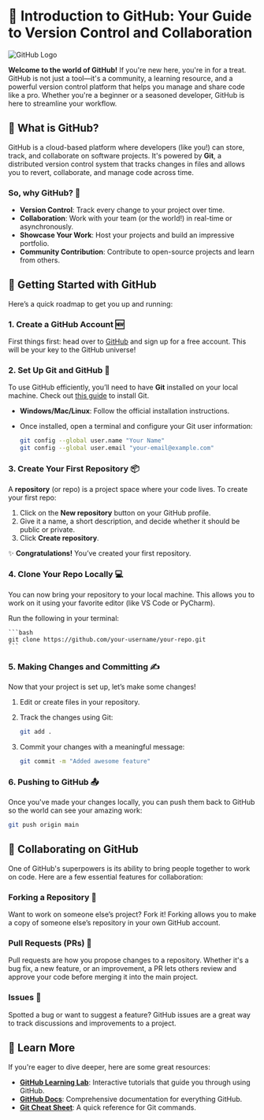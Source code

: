 # 🐙 Introduction to GitHub: Your Guide to Version Control and Collaboration

![GitHub Logo](https://github.githubassets.com/images/modules/logos_page/GitHub-Mark.png)

**Welcome to the world of GitHub!** If you're new here, you're in for a treat. GitHub is not just a tool—it's a community, a learning resource, and a powerful version control platform that helps you manage and share code like a pro. Whether you're a beginner or a seasoned developer, GitHub is here to streamline your workflow.

## 🎯 What is GitHub?

GitHub is a cloud-based platform where developers (like you!) can store, track, and collaborate on software projects. It's powered by **Git**, a distributed version control system that tracks changes in files and allows you to revert, collaborate, and manage code across time.

### So, why GitHub? 🤔

- **Version Control**: Track every change to your project over time.
- **Collaboration**: Work with your team (or the world!) in real-time or asynchronously.
- **Showcase Your Work**: Host your projects and build an impressive portfolio.
- **Community Contribution**: Contribute to open-source projects and learn from others.

## 🚀 Getting Started with GitHub

Here’s a quick roadmap to get you up and running:

### 1. **Create a GitHub Account** 🆕
First things first: head over to [GitHub](https://github.com) and sign up for a free account. This will be your key to the GitHub universe!

### 2. **Set Up Git and GitHub** 🔧
To use GitHub efficiently, you’ll need to have **Git** installed on your local machine. Check out [this guide](https://git-scm.com/book/en/v2/Getting-Started-Installing-Git) to install Git.

- **Windows/Mac/Linux**: Follow the official installation instructions.
- Once installed, open a terminal and configure your Git user information:

    ```bash
    git config --global user.name "Your Name"
    git config --global user.email "your-email@example.com"
    ```

### 3. **Create Your First Repository** 📦
A **repository** (or repo) is a project space where your code lives. To create your first repo:

1. Click on the **New repository** button on your GitHub profile.
2. Give it a name, a short description, and decide whether it should be public or private.
3. Click **Create repository**.

✨ **Congratulations!** You’ve created your first repository.

### 4. **Clone Your Repo Locally** 💻
You can now bring your repository to your local machine. This allows you to work on it using your favorite editor (like VS Code or PyCharm).

Run the following in your terminal:

    ```bash
    git clone https://github.com/your-username/your-repo.git
    ```
### 5. **Making Changes and Committing** ✍️
Now that your project is set up, let’s make some changes!

1. Edit or create files in your repository.
2. Track the changes using Git:

    ```bash
    git add .
    ```

3. Commit your changes with a meaningful message:

    ```bash
    git commit -m "Added awesome feature"
    ```

### 6. **Pushing to GitHub** 📤
Once you've made your changes locally, you can push them back to GitHub so the world can see your amazing work:

```bash
git push origin main
```

## 🤝 Collaborating on GitHub

One of GitHub's superpowers is its ability to bring people together to work on code. Here are a few essential features for collaboration:

### Forking a Repository 🍴
Want to work on someone else’s project? Fork it! Forking allows you to make a copy of someone else’s repository in your own GitHub account.

### Pull Requests (PRs) 🚩
Pull requests are how you propose changes to a repository. Whether it's a bug fix, a new feature, or an improvement, a PR lets others review and approve your code before merging it into the main project.

### Issues 🐛
Spotted a bug or want to suggest a feature? GitHub issues are a great way to track discussions and improvements to a project.

## 📖 Learn More

If you're eager to dive deeper, here are some great resources:

- **[GitHub Learning Lab](https://lab.github.com/)**: Interactive tutorials that guide you through using GitHub.
- **[GitHub Docs](https://docs.github.com/en)**: Comprehensive documentation for everything GitHub.
- **[Git Cheat Sheet](https://education.github.com/git-cheat-sheet-education.pdf)**: A quick reference for Git commands.
